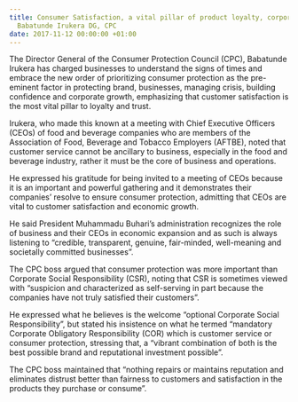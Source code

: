 ```yaml
---
title: Consumer Satisfaction, a vital pillar of product loyalty, corporate trust -
  Babatunde Irukera DG, CPC
date: 2017-11-12 00:00:00 +01:00
---
```


The Director General of the Consumer Protection Council (CPC), Babatunde Irukera has charged businesses to understand the signs of times and embrace the new order of prioritizing consumer protection as the pre-eminent factor in protecting brand, businesses, managing crisis, building confidence and corporate growth, emphasizing that customer satisfaction is the most vital pillar to loyalty and trust.

Irukera, who made this known at a meeting with Chief Executive Officers (CEOs) of food and beverage companies who are members of the Association of Food, Beverage and Tobacco Employers (AFTBE), noted that customer service cannot be ancillary to business, especially in the food and beverage industry, rather it must be the core of business and operations. 

He expressed his gratitude for being invited to a meeting of CEOs because it is an important and powerful gathering and it demonstrates their companies’ resolve to ensure consumer protection, admitting that CEOs are vital to customer satisfaction and economic growth. 

He said President Muhammadu Buhari’s administration recognizes the role of business and their CEOs  in economic expansion and as such is always listening to “credible, transparent, genuine, fair-minded, well-meaning and societally committed businesses”.

The CPC boss argued that consumer protection was more important than Corporate Social Responsibility (CSR), noting that CSR is sometimes viewed with “suspicion and characterized as self-serving in part because the companies have not truly satisfied their customers”. 

He expressed what he believes is the welcome “optional Corporate Social Responsibility”, but stated his insistence on what he termed “mandatory Corporate Obligatory Responsibility (COR) which is customer service or consumer protection, stressing that, a “vibrant combination of both is the best possible brand and reputational investment possible”. 

The CPC boss maintained that “nothing repairs or maintains reputation and eliminates distrust better than fairness to customers and satisfaction in the products they purchase or consume”.